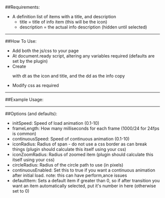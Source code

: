 ##Requirements:
* A definition list of items with a title, and description
   + title = title of info item (this will be the icon)
   + description = the actual info description (hidden until selected)


***

##How To Use:
* Add both the js/css to your page
* At document.ready script, altering any variables required (defaults are set by the plugin)
* Create <dl> with dt as the icon and title, and the dd as the info copy
* Modify css as required


***

##Example Usage:
    <script>
      $(document).ready(function(){
        $("dl.infographic_rotate").infoCircle({
          initSpeed = 5.5;
        });
      });
    </script>
    

***

##Options (and defaults):
* initSpeed: Speed of load animation (0.1-10)
* frameLength: How many milliseconds for each frame (1000/24 for 24fps is common)
* continuousSpeed: Speed of continuous animation (0.1-10)
* iconRadius: Radius of span - do not use a css border as can break things (plugin should calculate this itself using your css)
* iconZoomRadius: Radius of zoomed item (plugin should calculate this itself using your css)
* circleRadius: Radius of the circle path to use (in pixels)
* continuousEnabled: Set this to true if you want a continuous animation after initial load.  note: this can have perform,ance issues
* defaultItem: Sets a default item if greater than 0, so if after transition you want an item automatically selected, put it's number in here (otherwise set to 0)